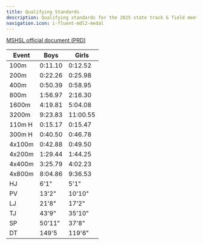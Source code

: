 ```yaml
---
title: Qualifying Standards
description: Qualifying standards for the 2025 state track & field meet.
navigation.icon: i-fluent-mdl2-medal
---
```


[MSHSL official document (PRD)](https://www.mshsl.org/sites/default/files/2025-02/2025-mshsl-state-tf-standards-jan-2025.pdf)

| Event  | Boys    | Girls    |
|--------|---------|----------|
| 100m   | 0:11.10 | 0:12.52  |
| 200m   | 0:22.26 | 0:25.98  |
| 400m   | 0:50.39 | 0:58.95  |
| 800m   | 1:56.97 | 2:16.30  |
| 1600m  | 4:19.81 | 5:04.08  |
| 3200m  | 9:23.83 | 11:00.55 |
| 110m H | 0:15.17 | 0:15.47  |
| 300m H | 0:40.50 | 0:46.78  |
| 4x100m | 0:42.88 | 0:49.50  |
| 4x200m | 1:29.44 | 1:44.25  |
| 4x400m | 3:25.79 | 4:02.23  |
| 4x800m | 8:04.86 | 9:36.53  |
| HJ     | 6'1"    | 5'1"     |
| PV     | 13'2"   | 10'10"   |
| LJ     | 21'8"   | 17'2"    |
| TJ     | 43'9"   | 35'10"   |
| SP     | 50'11"  | 37'8"    |
| DT     | 149'5   | 119'6"   |



















